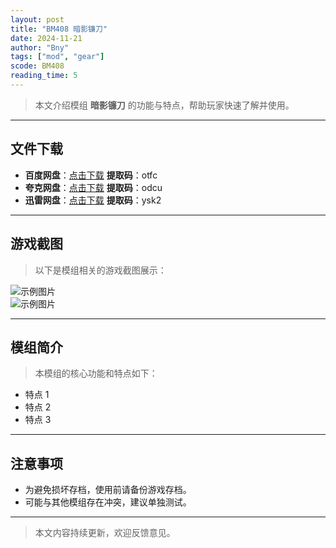 ```yaml
---
layout: post
title: "BM408 暗影镰刀"
date: 2024-11-21
author: "Bny"
tags: ["mod", "gear"]
scode: BM408
reading_time: 5
---
```


> 本文介绍模组 **暗影镰刀** 的功能与特点，帮助玩家快速了解并使用。

---





## 文件下载
- **百度网盘**：[点击下载](https://pan.baidu.com/s/1hLL_wkoHGiJVv6Y7c1K0Qw?pwd=otfc)  **提取码**：otfc  
- **夸克网盘**：[点击下载](https://pan.quark.cn/s/db565593aaea?pwd=odcu)  **提取码**：odcu  
- **迅雷网盘**：[点击下载](https://pan.xunlei.com/s/VOCCbYk98V_c12eVYzeRJ2zzA1?pwd=ysk2)  **提取码**：ysk2  

---

## 游戏截图
> 以下是模组相关的游戏截图展示：

![示例图片](https://example.com/screenshot1.jpg)  
![示例图片](https://example.com/screenshot2.jpg)

---

## 模组简介
> 本模组的核心功能和特点如下：
- 特点 1
- 特点 2
- 特点 3

---

## 注意事项
- 为避免损坏存档，使用前请备份游戏存档。
- 可能与其他模组存在冲突，建议单独测试。

---

> 本文内容持续更新，欢迎反馈意见。
